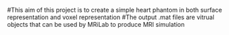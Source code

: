 #This aim of this project is to create a simple heart phantom in both surface representation and voxel representation
#The output .mat files are vitrual objects that can be used by MRiLab to produce MRI simulation

